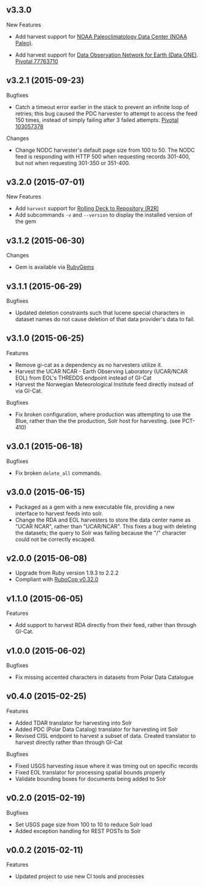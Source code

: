 ## v3.3.0

New Features

-  Add harvest support for
   [NOAA Paleoclimatology Data Center (NOAA Paleo)](https://www.ncdc.noaa.gov/data-access/paleoclimatology-data/datasets).

-  Add harvest support for
   [Data Observation Network for Earth (Data ONE)](https://www.dataone.org/).
   [Pivotal 77763710](https://www.pivotaltracker.com/story/show/77763710)

## v3.2.1 (2015-09-23)

Bugfixes

  - Catch a timeout error earlier in the stack to prevent an infinite loop of
    retries; this bug caused the PDC harvester to attempt to access the feed 150
    times, instead of simply failing after 3 failed
    attempts. [Pivotal 103057378](https://www.pivotaltracker.com/story/show/103057378)

Changes

  - Change NODC harvester's default page size from 100 to 50. The NODC feed is
    responding with HTTP 500 when requesting records 301-400, but not when
    requesting 301-350 or 351-400.

## v3.2.0 (2015-07-01)

New Features

  - Add `harvest` support for
    [Rolling Deck to Repository (R2R)](http://get.rvdata.us/services/cruise/)
  - Add subcommands `-v` and `--version` to display the installed version of the
    gem

## v3.1.2 (2015-06-30)

Changes

  - Gem is available via [RubyGems](https://rubygems.org)

## v3.1.1 (2015-06-29)

Bugfixes

  - Updated deletion constraints such that lucene special characters in
    dataset names do not cause deletion of that data provider's data to fail.

## v3.1.0 (2015-06-25)

Features

  - Remove gi-cat as a dependency as no harvesters utilize it.
  - Harvest the UCAR NCAR - Earth Observing Laboratory (UCAR/NCAR EOL) from
    EOL's THREDDS endpoint instead of GI-Cat
  - Harvest the Norwegian Meteorological Institute feed directly instead of via
    GI-Cat.

Bugfixes

  - Fix broken configuration, where production was attempting to use the Blue,
    rather than the the production, Solr host for harvesting. (see PCT-410)

## v3.0.1 (2015-06-18)

Bugfixes

  - Fix broken `delete_all` commands.

## v3.0.0 (2015-06-15)

  - Packaged as a gem with a new executable file, providing a new interface to
    harvest feeds into solr.
  - Change the RDA and EOL harvesters to store the data center name as "UCAR
    NCAR", rather than "UCAR/NCAR". This fixes a bug with deleting the datasets;
    the query to Solr was failing because the "/" character could not be
    correctly escaped.

## v2.0.0 (2015-06-08)

  - Upgrade from Ruby version 1.9.3 to 2.2.2
  - Compliant with
    [RuboCop v0.32.0](https://github.com/bbatsov/rubocop/releases/tag/v0.32.0)

## v1.1.0 (2015-06-05)

Features

  - Add support to harvest RDA directly from their feed, rather than through
    GI-Cat.

## v1.0.0 (2015-06-02)

Bugfixes

  - Fix missing accented characters in datasets from Polar Data Catalogue

## v0.4.0 (2015-02-25)

Features

  - Added TDAR translator for harvesting into Solr
  - Added PDC (Polar Data Catalog) translator for harvesting int Solr
  - Revised CISL endpoint to harvest a subset of data. Created translator to harvest directly rather than through GI-Cat

Bugfixes

  - Fixed USGS harvesting issue where it was timing out on specific records
  - Fixed EOL translator for processing spatial bounds properly
  - Validate bounding boxes for documents being added to Solr

## v0.2.0 (2015-02-19)

Bugfixes

  - Set USGS page size from 100 to 10 to reduce Solr load
  - Added exception handling for REST POSTs to Solr

## v0.0.2 (2015-02-11)

Features

  - Updated project to use new CI tools and processes
